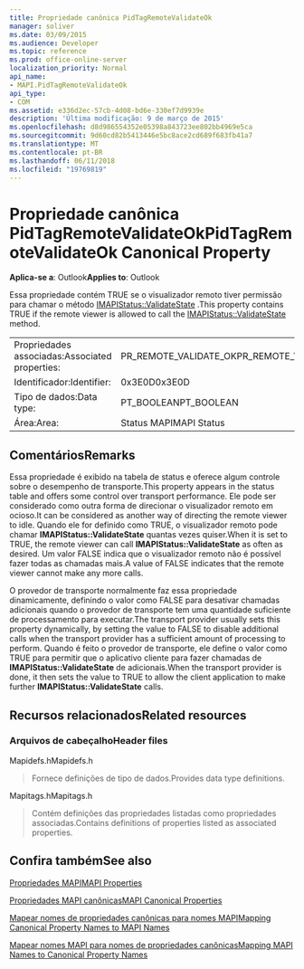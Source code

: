 ```yaml
---
title: Propriedade canônica PidTagRemoteValidateOk
manager: soliver
ms.date: 03/09/2015
ms.audience: Developer
ms.topic: reference
ms.prod: office-online-server
localization_priority: Normal
api_name:
- MAPI.PidTagRemoteValidateOk
api_type:
- COM
ms.assetid: e336d2ec-57cb-4d08-bd6e-330ef7d9939e
description: 'Última modificação: 9 de março de 2015'
ms.openlocfilehash: d8d986554352e05398a843723ee802bb4969e5ca
ms.sourcegitcommit: 9d60cd82b5413446e5bc8ace2cd689f683fb41a7
ms.translationtype: MT
ms.contentlocale: pt-BR
ms.lasthandoff: 06/11/2018
ms.locfileid: "19769819"
---
```

# <a name="pidtagremotevalidateok-canonical-property"></a><span data-ttu-id="08c5c-103">Propriedade canônica PidTagRemoteValidateOk</span><span class="sxs-lookup"><span data-stu-id="08c5c-103">PidTagRemoteValidateOk Canonical Property</span></span>

  
  
<span data-ttu-id="08c5c-104">**Aplica-se a**: Outlook</span><span class="sxs-lookup"><span data-stu-id="08c5c-104">**Applies to**: Outlook</span></span> 
  
<span data-ttu-id="08c5c-105">Essa propriedade contém TRUE se o visualizador remoto tiver permissão para chamar o método [IMAPIStatus::ValidateState](imapistatus-validatestate.md) .</span><span class="sxs-lookup"><span data-stu-id="08c5c-105">This property contains TRUE if the remote viewer is allowed to call the [IMAPIStatus::ValidateState](imapistatus-validatestate.md) method.</span></span> 
  
|||
|:-----|:-----|
|<span data-ttu-id="08c5c-106">Propriedades associadas:</span><span class="sxs-lookup"><span data-stu-id="08c5c-106">Associated properties:</span></span>  <br/> |<span data-ttu-id="08c5c-107">PR_REMOTE_VALIDATE_OK</span><span class="sxs-lookup"><span data-stu-id="08c5c-107">PR_REMOTE_VALIDATE_OK</span></span>  <br/> |
|<span data-ttu-id="08c5c-108">Identificador:</span><span class="sxs-lookup"><span data-stu-id="08c5c-108">Identifier:</span></span>  <br/> |<span data-ttu-id="08c5c-109">0x3E0D</span><span class="sxs-lookup"><span data-stu-id="08c5c-109">0x3E0D</span></span>  <br/> |
|<span data-ttu-id="08c5c-110">Tipo de dados:</span><span class="sxs-lookup"><span data-stu-id="08c5c-110">Data type:</span></span>  <br/> |<span data-ttu-id="08c5c-111">PT_BOOLEAN</span><span class="sxs-lookup"><span data-stu-id="08c5c-111">PT_BOOLEAN</span></span>  <br/> |
|<span data-ttu-id="08c5c-112">Área:</span><span class="sxs-lookup"><span data-stu-id="08c5c-112">Area:</span></span>  <br/> |<span data-ttu-id="08c5c-113">Status MAPI</span><span class="sxs-lookup"><span data-stu-id="08c5c-113">MAPI Status</span></span>  <br/> |
   
## <a name="remarks"></a><span data-ttu-id="08c5c-114">Comentários</span><span class="sxs-lookup"><span data-stu-id="08c5c-114">Remarks</span></span>

<span data-ttu-id="08c5c-115">Essa propriedade é exibido na tabela de status e oferece algum controle sobre o desempenho de transporte.</span><span class="sxs-lookup"><span data-stu-id="08c5c-115">This property appears in the status table and offers some control over transport performance.</span></span> <span data-ttu-id="08c5c-116">Ele pode ser considerado como outra forma de direcionar o visualizador remoto em ocioso.</span><span class="sxs-lookup"><span data-stu-id="08c5c-116">It can be considered as another way of directing the remote viewer to idle.</span></span> <span data-ttu-id="08c5c-117">Quando ele for definido como TRUE, o visualizador remoto pode chamar **IMAPIStatus::ValidateState** quantas vezes quiser.</span><span class="sxs-lookup"><span data-stu-id="08c5c-117">When it is set to TRUE, the remote viewer can call **IMAPIStatus::ValidateState** as often as desired.</span></span> <span data-ttu-id="08c5c-118">Um valor FALSE indica que o visualizador remoto não é possível fazer todas as chamadas mais.</span><span class="sxs-lookup"><span data-stu-id="08c5c-118">A value of FALSE indicates that the remote viewer cannot make any more calls.</span></span> 
  
<span data-ttu-id="08c5c-119">O provedor de transporte normalmente faz essa propriedade dinamicamente, definindo o valor como FALSE para desativar chamadas adicionais quando o provedor de transporte tem uma quantidade suficiente de processamento para executar.</span><span class="sxs-lookup"><span data-stu-id="08c5c-119">The transport provider usually sets this property dynamically, by setting the value to FALSE to disable additional calls when the transport provider has a sufficient amount of processing to perform.</span></span> <span data-ttu-id="08c5c-120">Quando é feito o provedor de transporte, ele define o valor como TRUE para permitir que o aplicativo cliente para fazer chamadas de **IMAPIStatus::ValidateState** de adicionais.</span><span class="sxs-lookup"><span data-stu-id="08c5c-120">When the transport provider is done, it then sets the value to TRUE to allow the client application to make further **IMAPIStatus::ValidateState** calls.</span></span> 
  
## <a name="related-resources"></a><span data-ttu-id="08c5c-121">Recursos relacionados</span><span class="sxs-lookup"><span data-stu-id="08c5c-121">Related resources</span></span>

### <a name="header-files"></a><span data-ttu-id="08c5c-122">Arquivos de cabeçalho</span><span class="sxs-lookup"><span data-stu-id="08c5c-122">Header files</span></span>

<span data-ttu-id="08c5c-123">Mapidefs.h</span><span class="sxs-lookup"><span data-stu-id="08c5c-123">Mapidefs.h</span></span>
  
> <span data-ttu-id="08c5c-124">Fornece definições de tipo de dados.</span><span class="sxs-lookup"><span data-stu-id="08c5c-124">Provides data type definitions.</span></span>
    
<span data-ttu-id="08c5c-125">Mapitags.h</span><span class="sxs-lookup"><span data-stu-id="08c5c-125">Mapitags.h</span></span>
  
> <span data-ttu-id="08c5c-126">Contém definições das propriedades listadas como propriedades associadas.</span><span class="sxs-lookup"><span data-stu-id="08c5c-126">Contains definitions of properties listed as associated properties.</span></span>
    
## <a name="see-also"></a><span data-ttu-id="08c5c-127">Confira também</span><span class="sxs-lookup"><span data-stu-id="08c5c-127">See also</span></span>



[<span data-ttu-id="08c5c-128">Propriedades MAPI</span><span class="sxs-lookup"><span data-stu-id="08c5c-128">MAPI Properties</span></span>](mapi-properties.md)
  
[<span data-ttu-id="08c5c-129">Propriedades MAPI canônicas</span><span class="sxs-lookup"><span data-stu-id="08c5c-129">MAPI Canonical Properties</span></span>](mapi-canonical-properties.md)
  
[<span data-ttu-id="08c5c-130">Mapear nomes de propriedades canônicas para nomes MAPI</span><span class="sxs-lookup"><span data-stu-id="08c5c-130">Mapping Canonical Property Names to MAPI Names</span></span>](mapping-canonical-property-names-to-mapi-names.md)
  
[<span data-ttu-id="08c5c-131">Mapear nomes MAPI para nomes de propriedades canônicas</span><span class="sxs-lookup"><span data-stu-id="08c5c-131">Mapping MAPI Names to Canonical Property Names</span></span>](mapping-mapi-names-to-canonical-property-names.md)

